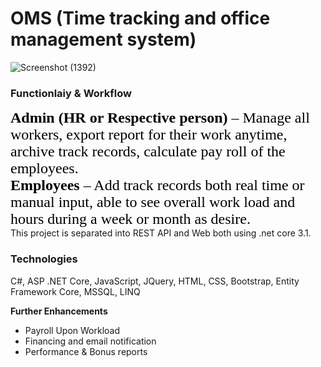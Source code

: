 # OMS (Time tracking and office management system)
![Screenshot (1392)](https://user-images.githubusercontent.com/39206906/183344576-8ebc35fa-1810-4eeb-bcea-ce8776b94acb.png)

<h3>Functionlaiy & Workflow</h3>
<p style="margin-top:0pt;margin-bottom:0pt;margin-left:0in;text-align:left;"><span style="font-size:24px;font-family:Calibri;color:black;font-weight:bold;"><strong>Admin&nbsp;</strong></span><strong></strong><span style="font-size:24px;font-family:Calibri;color:black;font-weight:bold;"><strong>(HR or Respective person)</strong></span><span style="font-size:24px;font-family:Calibri;color:black;"><strong>&nbsp;</strong>&ndash; Manage all workers, export report for their work anytime, archive track records, calculate pay roll of the employees</span><span style="font-size:24px;font-family:Calibri;color:black;">.</span></p>
<p style="margin-top:0pt;margin-bottom:0pt;margin-left:0in;text-align:left;"><span style="font-size:24px;font-family:Calibri;color:black;font-weight:bold;"><strong>Employees</strong></span><span style="font-size:24px;font-family:Calibri;color:black;">&nbsp;&ndash; Add track records both real time or manual input, able to see overall work load and hours during a week or month as desire.</span></p>
This project is separated into REST API and Web both using .net core 3.1.
<h3><strong>Technologies&nbsp;</strong></h3>
<p>C#, ASP .NET Core, JavaScript, JQuery, HTML, CSS, Bootstrap, Entity Framework Core, MSSQL, LINQ</p>
<p><strong>Further Enhancements</strong></p>
<ul>
    <li>Payroll Upon Workload</li>
    <li>Financing and email notification</li>
    <li>Performance &amp; Bonus reports</li>
</ul>


